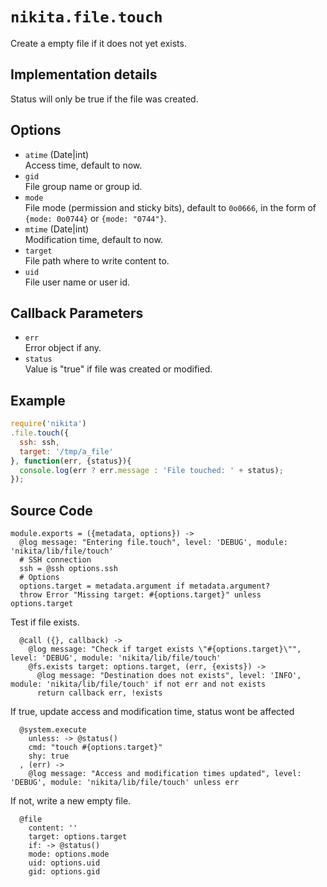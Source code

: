 
# `nikita.file.touch`

Create a empty file if it does not yet exists.

## Implementation details

Status will only be true if the file was created.

## Options

* `atime` (Date|int)  
  Access time, default to now.   
* `gid`   
  File group name or group id.   
* `mode`   
  File mode (permission and sticky bits), default to `0o0666`, in the form of
  `{mode: 0o0744}` or `{mode: "0744"}`.   
* `mtime` (Date|int)  
  Modification time, default to now.   
* `target`   
  File path where to write content to.   
* `uid`   
  File user name or user id.   

## Callback Parameters

* `err`   
  Error object if any.   
* `status`   
  Value is "true" if file was created or modified.   

## Example

```js
require('nikita')
.file.touch({
  ssh: ssh,
  target: '/tmp/a_file'
}, function(err, {status}){
  console.log(err ? err.message : 'File touched: ' + status);
});
```

## Source Code

    module.exports = ({metadata, options}) ->
      @log message: "Entering file.touch", level: 'DEBUG', module: 'nikita/lib/file/touch'
      # SSH connection
      ssh = @ssh options.ssh
      # Options
      options.target = metadata.argument if metadata.argument?
      throw Error "Missing target: #{options.target}" unless options.target

Test if file exists.

      @call ({}, callback) ->
        @log message: "Check if target exists \"#{options.target}\"", level: 'DEBUG', module: 'nikita/lib/file/touch'
        @fs.exists target: options.target, (err, {exists}) ->
          @log message: "Destination does not exists", level: 'INFO', module: 'nikita/lib/file/touch' if not err and not exists
          return callback err, !exists

If true, update access and modification time, status wont be affected

      @system.execute
        unless: -> @status()
        cmd: "touch #{options.target}"
        shy: true
      , (err) ->
        @log message: "Access and modification times updated", level: 'DEBUG', module: 'nikita/lib/file/touch' unless err

If not, write a new empty file.

      @file
        content: ''
        target: options.target
        if: -> @status()
        mode: options.mode
        uid: options.uid
        gid: options.gid
